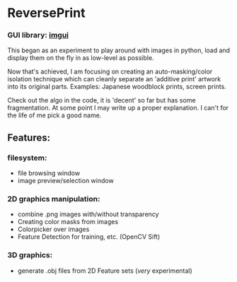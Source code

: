 # ReversePrint

### GUI library: [imgui](https://pyimgui.readthedocs.io/en/latest/)

This began as an experiment to play around with images in python,
load and display them on the fly in as low-level as possible.

Now that's achieved, I am focusing on creating an auto-masking/color isolation technique
which can cleanly separate an 'additive print' artwork into its original parts.
Examples: Japanese woodblock prints, screen prints.

Check out the algo in the code, it is 'decent' so far but has some fragmentation.
At some point I may write up a proper explanation.
I can't for the life of me pick a good name.


## Features:

### filesystem:
- file browsing window
- image preview/selection window

### 2D graphics manipulation:
- combine .png images with/without transparency
- Creating color masks from images
- Colorpicker over images
- Feature Detection for training, etc. (OpenCV Sift)

### 3D graphics:
- generate .obj files from 2D Feature sets (*very* experimental)
